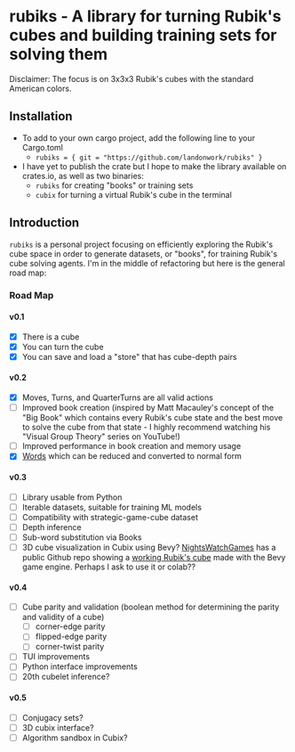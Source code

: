 # rubiks - A library for turning Rubik's cubes and building training sets for solving them
Disclaimer: The focus is on 3x3x3 Rubik's cubes with the standard American colors.

## Installation

- To add to your own cargo project, add the following line to your Cargo.toml
    - `rubiks = { git = "https://github.com/landonwork/rubiks" }`
- I have yet to publish the crate but I hope to make the library available on crates.io, as well as two binaries:
    - `rubiks` for creating "books" or training sets
    - `cubix` for turning a virtual Rubik's cube in the terminal
<!-- - Run `cargo install rubiks` to install the `rubiks` CLI and the `cubix` TUI -->

## Introduction

`rubiks` is a personal project focusing on efficiently exploring the Rubik's cube space in order to generate
datasets, or "books", for training Rubik's cube solving agents. I'm in the middle of refactoring but here is
the general road map:

### Road Map

#### v0.1

- [x] There is a cube
- [x] You can turn the cube
- [x] You can save and load a "store" that has cube-depth pairs

#### v0.2

- [x] Moves, Turns, and QuarterTurns are all valid actions
- [ ] Improved book creation (inspired by Matt Macauley's concept of the "Big Book" which contains every Rubik's cube state
  and the best move to solve the cube from that state - I highly recommend watching his "Visual Group Theory" series on YouTube!)
- [ ] Improved performance in book creation and memory usage
- [x]  [Words](https://en.wikipedia.org/wiki/Word_(group_theory)) which can be reduced and converted to normal form

#### v0.3

- [ ] Library usable from Python
- [ ] Iterable datasets, suitable for training ML models
- [ ] Compatibility with strategic-game-cube dataset
- [ ] Depth inference
- [ ] Sub-word substitution via Books
- [ ] 3D cube visualization in Cubix using Bevy? [NightsWatchGames](https://github.com/NightsWatchGames) has a public Github repo showing a
  [working Rubik's cube](https://github.com/NightsWatchGames/rubiks-cube) made with the Bevy game engine. Perhaps I ask
  to use it or colab??

#### v0.4

- [ ] Cube parity and validation (boolean method for determining the parity and validity of a cube)
    - [ ] corner-edge parity
    - [ ] flipped-edge parity
    - [ ] corner-twist parity
- [ ] TUI improvements
- [ ] Python interface improvements
- [ ] 20th cubelet inference?

#### v0.5

- [ ] Conjugacy sets?
- [ ] 3D cubix interface?
- [ ] Algorithm sandbox in Cubix?
